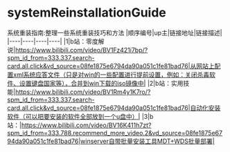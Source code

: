 # systemReinstallationGuide
系统重装指南:整理一些系统重装技巧和方法
|顺序编号|up主|链接地址|链接描述|
|----|----|----|----|
|1|b站：零度解说|https://www.bilibili.com/video/BV1Fz421i7bp/?spm_id_from=333.337.search-card.all.click&vd_source=08fe1875e6794da90a051c1fe81bad76|从网站上配置xml系统应答文件（只是对win的一些配置进行提前设置，例如：关闭杀毒软件、设置键盘国家等），合并到win下载的iso镜像中|
|2|b站：实用技能|https://www.bilibili.com/video/BV1Rm4y1K7ro/?spm_id_from=333.337.search-card.all.click&vd_source=08fe1875e6794da90a051c1fe81bad76|自动化安装软件（可以把要安装的软件全部放到一个u盘中）|
|3|b站：|https://www.bilibili.com/video/BV16K411h7zt?spm_id_from=333.788.recommend_more_video.2&vd_source=08fe1875e6794da90a051c1fe81bad76|winserver自带批量安装工具MDT+WDS批量部署|
